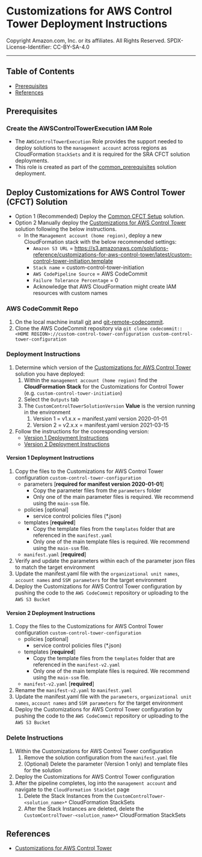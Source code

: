 # Customizations for AWS Control Tower Deployment Instructions<!-- omit in toc -->

Copyright Amazon.com, Inc. or its affiliates. All Rights Reserved. SPDX-License-Identifier: CC-BY-SA-4.0

---

## Table of Contents<!-- omit in toc -->

- [Prerequisites](#prerequisites)
- [References](#references)

## Prerequisites

### Create the AWSControlTowerExecution IAM Role<!-- omit in toc -->

- The `AWSControlTowerExecution` Role provides the support needed to deploy solutions to the `management account` across regions as CloudFormation `StackSets` and it is required for the SRA CFCT solution deployments.
- This role is created as part of the [common_prerequisites](../solutions/common/common_prerequisites) solution deployment.

## Deploy Customizations for AWS Control Tower (CFCT) Solution<!-- omit in toc -->

- Option 1 (Recommended) Deploy the [Common CFCT Setup](../solutions/common/common_cfct_setup/) solution.
- Option 2 Manually deploy the [Customizations for AWS Control Tower](https://aws.amazon.com/solutions/implementations/customizations-for-aws-control-tower/) solution following the below instructions.
  - In the `Management account (home region)`, deploy a new CloudFormation stack with the below recommended settings:
    <!-- markdownlint-disable-next-line MD034 -->
    - `Amazon S3 URL` = https://s3.amazonaws.com/solutions-reference/customizations-for-aws-control-tower/latest/custom-control-tower-initiation.template
    - `Stack name` = custom-control-tower-initiation
    - `AWS CodePipeline Source` = AWS CodeCommit
    - `Failure Tolerance Percentage` = 0
    - Acknowledge that AWS CloudFormation might create IAM resources with custom names

### AWS CodeCommit Repo<!-- omit in toc -->

1. On the local machine install [git](https://git-scm.com/downloads) and [git-remote-codecommit](https://docs.aws.amazon.com/codecommit/latest/userguide/how-to-connect.html).
2. Clone the AWS CodeCommit repository via `git clone codecommit::<HOME REGION>://custom-control-tower-configuration custom-control-tower-configuration`

### Deployment Instructions<!-- omit in toc -->

1. Determine which version of the [Customizations for AWS Control Tower](https://aws.amazon.com/solutions/implementations/customizations-for-aws-control-tower/) solution you have deployed:
   1. Within the `management account (home region)` find the **CloudFormation Stack** for the Customizations for Control Tower (e.g. `custom-control-tower-initiation`)
   2. Select the `Outputs` tab
   3. The `CustomControlTowerSolutionVersion` **Value** is the version running in the environment
      1. Version 1 = v1.x.x = manifest.yaml version 2020-01-01
      2. Version 2 = v2.x.x = manifest.yaml version 2021-03-15
2. Follow the instructions for the cooresponding version:
   - [Version 1 Deployment Instructions](#version-1-deployment-instructions)
   - [Version 2 Deployment Instructions](#version-2-deployment-instructions)

#### Version 1 Deployment Instructions<!-- omit in toc -->

1. Copy the files to the Customizations for AWS Control Tower configuration `custom-control-tower-configuration`
   - parameters [**required for manifest version 2020-01-01**]
     - Copy the parameter files from the `parameters` folder
     - Only one of the main parameter files is required. We recommend using the `main-ssm` file.
   - policies [optional]
     - service control policies files (\*.json)
   - templates [**required**]
     - Copy the template files from the `templates` folder that are referenced in the `manifest.yaml`
     - Only one of the main template files is required. We recommend using the `main-ssm` file.
   - `manifest.yaml` [**required**]
2. Verify and update the parameters within each of the parameter json files to match the target environment
3. Update the manifest.yaml file with the `organizational unit names`, `account names` and `SSM parameters` for the target environment
4. Deploy the Customizations for AWS Control Tower configuration by pushing the code to the `AWS CodeCommit` repository or uploading to the `AWS S3 Bucket`

#### Version 2 Deployment Instructions<!-- omit in toc -->

1. Copy the files to the Customizations for AWS Control Tower configuration `custom-control-tower-configuration`
   - policies [optional]
     - service control policies files (\*.json)
   - templates [**required**]
     - Copy the template files from the `templates` folder that are referenced in the `manifest-v2.yaml`
     - Only one of the main template files is required. We recommend using the `main-ssm` file.
   - `manifest-v2.yaml` [**required**]
2. Rename the `manifest-v2.yaml` to `manifest.yaml`
3. Update the manifest.yaml file with the `parameters`, `organizational unit names`, `account names` and `SSM parameters` for the target environment
4. Deploy the Customizations for AWS Control Tower configuration by pushing the code to the `AWS CodeCommit` repository or uploading to the `AWS S3 Bucket`

### Delete Instructions<!-- omit in toc -->

1. Within the Customizations for AWS Control Tower configuration
   1. Remove the solution configuration from the `manifest.yaml` file
   2. (Optional) Delete the parameter (Version 1 only) and template files for the solution
2. Deploy the Customizations for AWS Control Tower configuration
3. After the pipeline completes, log into the `management account` and navigate to the `CloudFormation StackSet` page
   1. Delete the Stack Instances from the `CustomControlTower-<solution_name>*` CloudFormation StackSets
   2. After the Stack Instances are deleted, delete the `CustomControlTower-<solution_name>*` CloudFormation StackSets

## References

- [Customizations for AWS Control Tower](https://aws.amazon.com/solutions/implementations/customizations-for-aws-control-tower/)

